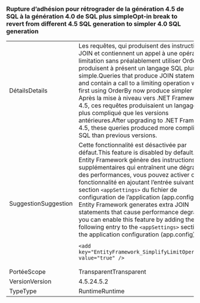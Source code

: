 ### <a name="opt-in-break-to-revert-from-different-45-sql-generation-to-simpler-40-sql-generation"></a><span data-ttu-id="76440-101">Rupture d’adhésion pour rétrograder de la génération 4.5 de SQL à la génération 4.0 de SQL plus simple</span><span class="sxs-lookup"><span data-stu-id="76440-101">Opt-in break to revert from different 4.5 SQL generation to simpler 4.0 SQL generation</span></span>

|   |   |
|---|---|
|<span data-ttu-id="76440-102">Détails</span><span class="sxs-lookup"><span data-stu-id="76440-102">Details</span></span>|<span data-ttu-id="76440-103">Les requêtes, qui produisent des instructions JOIN et contiennent un appel à une opération de limitation sans préalablement utiliser OrderBy, produisent à présent un langage SQL plus simple.</span><span class="sxs-lookup"><span data-stu-id="76440-103">Queries that produce JOIN statements and contain a call to a limiting operation without first using OrderBy now produce simpler SQL.</span></span> <span data-ttu-id="76440-104">Après la mise à niveau vers .NET Framework 4.5, ces requêtes produisaient un langage SQL plus compliqué que les versions antérieures.</span><span class="sxs-lookup"><span data-stu-id="76440-104">After upgrading to .NET Framework 4.5, these queries produced more complicated SQL than previous versions.</span></span>|
|<span data-ttu-id="76440-105">Suggestion</span><span class="sxs-lookup"><span data-stu-id="76440-105">Suggestion</span></span>|<span data-ttu-id="76440-106">Cette fonctionnalité est désactivée par défaut.</span><span class="sxs-lookup"><span data-stu-id="76440-106">This feature is disabled by default.</span></span> <span data-ttu-id="76440-107">Si Entity Framework génère des instructions JOIN supplémentaires qui entraînent une dégradation des performances, vous pouvez activer cette fonctionnalité en ajoutant l’entrée suivante à la section <code>&lt;appSettings&gt;</code> du fichier de configuration de l’application (app.config) :</span><span class="sxs-lookup"><span data-stu-id="76440-107">If Entity Framework generates extra JOIN statements that cause performance degradation, you can enable this feature by adding the following entry to the <code>&lt;appSettings&gt;</code> section of the application configuration (app.config) file:</span></span><pre><code class="language-xml">&lt;add key=&quot;EntityFramework_SimplifyLimitOperations&quot; value=&quot;true&quot; /&gt;&#13;&#10;</code></pre>|
|<span data-ttu-id="76440-108">Portée</span><span class="sxs-lookup"><span data-stu-id="76440-108">Scope</span></span>|<span data-ttu-id="76440-109">Transparent</span><span class="sxs-lookup"><span data-stu-id="76440-109">Transparent</span></span>|
|<span data-ttu-id="76440-110">Version</span><span class="sxs-lookup"><span data-stu-id="76440-110">Version</span></span>|<span data-ttu-id="76440-111">4.5.2</span><span class="sxs-lookup"><span data-stu-id="76440-111">4.5.2</span></span>|
|<span data-ttu-id="76440-112">Type</span><span class="sxs-lookup"><span data-stu-id="76440-112">Type</span></span>|<span data-ttu-id="76440-113">Runtime</span><span class="sxs-lookup"><span data-stu-id="76440-113">Runtime</span></span>|

